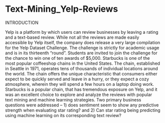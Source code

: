 # Text-Mining_Yelp-Reviews
INTRODUCTION

Yelp is a platform by which users can review businesses by leaving a rating and a text-based review.
While not all the reviews are made easily accessible by Yelp itself, the company does release a very large
compilation for the Yelp Dataset Challenge. The challenge is strictly for academic usage and is in its
thirteenth “round”. Students are invited to join the challenge for the chance to win one of ten awards of
$5,000.
Starbucks is one of the most popular coffeeshop chains in the United States. The chain, established in
Seattle in 1971, operates tens of thousands of individual locations around the world. The chain offers
the unique characteristic that consumers either expect to be quickly served and leave in a hurry, or they
expect a cozy atmosphere, wherein they will spend a few hours on a laptop doing work. Starbucks is a
popular chain, that has tremendous exposure on Yelp, and it was an excellent choice to explore and
analyze the reviews with popular text mining and machine learning strategies. Two primary business
questions were addressed – 1) does sentiment seem to show any predictive strength when evaluating
star rating? and 2) Can star rating being predicting using machine learning on its corresponding text
review?
